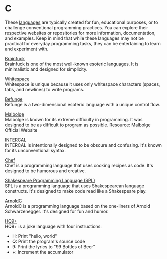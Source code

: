 # C
 
These [languages](https://esolangs.org/wiki/Joke_language_list) are typically created for fun, educational purposes, or to challenge conventional programming practices. You can explore their respective websites or repositories for more information, documentation, and examples. Keep in mind that while these languages may not be practical for everyday programming tasks, they can be entertaining to learn and experiment with.

[Brainfuck](https://esolangs.org/wiki/Brainfuck)  
Brainfuck is one of the most well-known esoteric languages. It is minimalistic and designed for simplicity.

[Whitespace](https://esolangs.org/wiki/Whitespace)  
Whitespace is unique because it uses only whitespace characters (spaces, tabs, and newlines) to write programs.

[Befunge](https://esolangs.org/wiki/Befunge)  
Befunge is a two-dimensional esoteric language with a unique control flow.

[Malbolge](https://esolangs.org/wiki/Malbolge)  
Malbolge is known for its extreme difficulty in programming. It was designed to be as difficult to program as possible.
Resource: Malbolge Official Website

[INTERCAL](https://esolangs.org/wiki/INTERCAL)  
INTERCAL is intentionally designed to be obscure and confusing. It's known for its unconventional syntax.

[Chef](https://esolangs.org/wiki/Chef)  
Chef is a programming language that uses cooking recipes as code. It's designed to be humorous and creative.

[Shakespeare Programming Language (SPL)]()  
SPL is a programming language that uses Shakespearean language constructs. It's designed to make code read like a Shakespeare play.

[ArnoldC](https://github.com/lhartikk/ArnoldC)  
ArnoldC is a programming language based on the one-liners of Arnold Schwarzenegger. It's designed for fun and humor.

[HQ9+](https://esolangs.org/wiki/HQ9%2B)  
HQ9+ is a joke language with four instructions:

- H: Print "hello, world"
- Q: Print the program's source code
- 9: Print the lyrics to "99 Bottles of Beer"
- +: Increment the accumulator